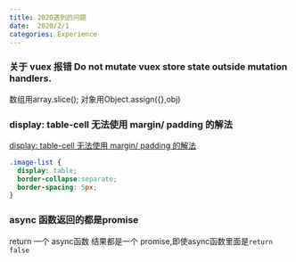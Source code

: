 ```yaml
---
title: 2020遇到的问题  
date:  2020/2/1
categories: Experience
---
```


### 关于 vuex 报错 Do not mutate vuex store state outside mutation handlers.

数组用array.slice();
对象用Object.assign({},obj)

### display: table-cell 无法使用 margin/ padding 的解法
<a href="http://www.yzktw.com.cn/post/476.html#cmt17315" target="_blank">display: table-cell 无法使用 margin/ padding 的解法</a>

```css
.image-list {
  display: table;
  border-collapse:separate;
  border-spacing: 5px;
}
```

### async 函数返回的都是promise
return 一个 async函数 结果都是一个 promise,即使async函数里面是``return false``
